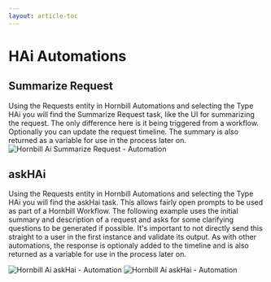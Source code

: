 ```yaml
---
layout: article-toc
---
```

# HAi Automations
## Summarize Request
Using the Requests entity in Hornbill Automations and selecting the Type HAi you will find the Summarize Request task, like the UI for summarizing the request. The only difference here is it being triggered from a workflow. Optionally you can update the request timeline. The summary is also returned as a variable for use in the process later on.
<img src="/_books/servicemanager-config/administration/images/hai_automation_summaize.png" alt="Hornbill Ai Summarize Request - Automation" ></img>


## askHAi
Using the Requests entity in Hornbill Automations and selecting the Type HAi you will find the askHai task. This allows fairly open prompts to be used as part of a Hornbill Workflow. The following example uses the initial summary and description of a request and asks for some clarifying questions to be generated if possible. It's important to not directly send this straight to a user in the first instance and validate its output. As with other automations, the response is optionaly added to the timeline and is also returned as a variable for use in the process later on.

<img src="/_books/servicemanager-config/administration/images/hai_automation_ask.png" alt="Hornbill Ai askHai - Automation" ></img>
<img src="/_books/servicemanager-config/administration/images/hai_automation_ask_2.png" alt="Hornbill Ai askHai - Automation" ></img>
